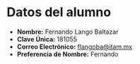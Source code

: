 # Datos del alumno
- **Nombre:** Fernando Lango Baltazar
- **Clave Única:**  181055
- **Correo Electrónico:** flangoba@itam.mx
- **Preferencia de Nombre:** Fernando
